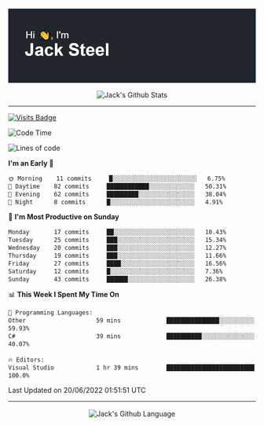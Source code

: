 <p align="center">
  <img align="center" src="https://github.com/JackSteel97/JackSteel97/blob/main/header.png?raw=true" alt="Hi, I'm Jack Steel" /> 
 </p>
<p align="center">
 <img align="center" src="https://github-readme-stats.vercel.app/api?username=jacksteel97&show_icons=true&count_private=true&theme=dracula" alt="Jack's Github Stats" /> 
</p>

<hr/>

[![Visits Badge](https://badges.pufler.dev/visits/JackSteel97/JackSteel97?color=blue&label=Profile%20Visits)](https://github.com/JackSteel97)
<!--START_SECTION:waka-->
![Code Time](http://img.shields.io/badge/Code%20Time-0%20secs-blue)

![Lines of code](https://img.shields.io/badge/From%20Hello%20World%20I%27ve%20Written-937%20Thousand%20lines%20of%20code-blue)

**I'm an Early 🐤** 

```text
🌞 Morning    11 commits     █░░░░░░░░░░░░░░░░░░░░░░░░   6.75% 
🌆 Daytime    82 commits     ████████████░░░░░░░░░░░░░   50.31% 
🌃 Evening    62 commits     █████████░░░░░░░░░░░░░░░░   38.04% 
🌙 Night      8 commits      █░░░░░░░░░░░░░░░░░░░░░░░░   4.91%

```
📅 **I'm Most Productive on Sunday** 

```text
Monday       17 commits     ██░░░░░░░░░░░░░░░░░░░░░░░   10.43% 
Tuesday      25 commits     ███░░░░░░░░░░░░░░░░░░░░░░   15.34% 
Wednesday    20 commits     ███░░░░░░░░░░░░░░░░░░░░░░   12.27% 
Thursday     19 commits     ███░░░░░░░░░░░░░░░░░░░░░░   11.66% 
Friday       27 commits     ████░░░░░░░░░░░░░░░░░░░░░   16.56% 
Saturday     12 commits     █░░░░░░░░░░░░░░░░░░░░░░░░   7.36% 
Sunday       43 commits     ██████░░░░░░░░░░░░░░░░░░░   26.38%

```


📊 **This Week I Spent My Time On** 

```text
💬 Programming Languages: 
Other                    59 mins             ███████████████░░░░░░░░░░   59.93% 
C#                       39 mins             ██████████░░░░░░░░░░░░░░░   40.07%

🔥 Editors: 
Visual Studio            1 hr 39 mins        █████████████████████████   100.0%

```


 Last Updated on 20/06/2022 01:51:51 UTC
<!--END_SECTION:waka-->

<hr/>

<p align="center">
    <img align="center" src="https://github-readme-stats.vercel.app/api/top-langs/?username=jacksteel97&langs_count=10&layout=compact&theme=dracula" alt="Jack's Github Language" /> 
</p>
